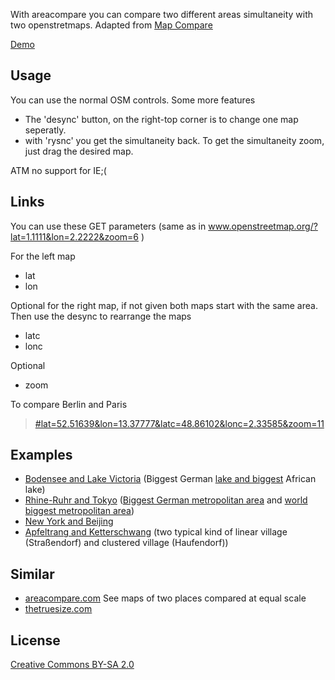 With areacompare you can compare two different areas simultaneity with two openstretmaps.
Adapted from [Map Compare](http://tools.geofabrik.de/mc/)

[Demo](http://klml.github.com/areacompare/)

## Usage

You can use the normal OSM controls. Some more features

* The 'desync' button, on the right-top corner is to change one map seperatly.
* with 'rysnc' you get the simultaneity back. To get the simultaneity zoom, just drag the desired map.


ATM no support for IE;(

## Links

You can use these GET parameters (same as in www.openstreetmap.org/?lat=1.1111&lon=2.2222&zoom=6 )

For the left map

* lat
* lon

Optional for the right map, if not given both maps start with the same area. Then use the desync to rearrange the maps

* latc
* lonc

Optional

* zoom

To compare Berlin and Paris

> [#lat=52.51639&lon=13.37777&latc=48.86102&lonc=2.33585&zoom=11](http://klml.github.com/areacompare/index.html#lat=52.51639&lon=13.37777&lat1=48.86102&lon1=2.33585&zoom=12)

## Examples

* [Bodensee and Lake Victoria](http://klml.github.com/areacompare/index.html#lat=47.6333&lon=9.36666&latc=-1&lonc=33&zoom=9) (Biggest German  [lake and biggest](http://en.wikipedia.org/wiki/List_of_lakes_by_area) African lake)
* [Rhine-Ruhr and Tokyo](http://klml.github.com/areacompare/index.html#lat=51.24329&lon=7.02857&latc=35.73463&lonc=139.76538&zoom=10) ([Biggest German metropolitan area](http://en.wikipedia.org/wiki/Rhine-Ruhr) and [world biggest metropolitan area](http://en.wikipedia.org/wiki/Greater_Tokyo_Area))
* [New York and Beijing](http://klml.github.com/areacompare/index.html#lat=40.70109&lon=-73.9953&latc=39.90521&lonc=116.369&zoom=12)
* [Apfeltrang and Ketterschwang](http://klml.github.com/areacompare/index.html#lat=47.83904&lon=10.59219&latc=47.96599&lonc=10.70132&zoom=16) (two typical kind of linear village (Straßendorf) and clustered village (Haufendorf))

## Similar

* [areacompare.com](http://areacompare.com) See maps of two places compared at equal scale
* [thetruesize.com](https://thetruesize.com)


## License
[Creative Commons BY-SA 2.0](http://creativecommons.org/licenses/by-sa/2.0/)
